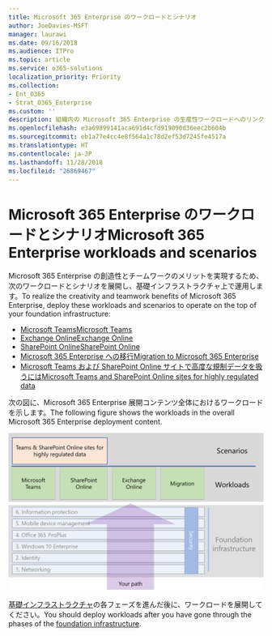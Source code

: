 ```yaml
---
title: Microsoft 365 Enterprise のワークロードとシナリオ
author: JoeDavies-MSFT
manager: laurawi
ms.date: 09/16/2018
ms.audience: ITPro
ms.topic: article
ms.service: o365-solutions
localization_priority: Priority
ms.collection:
- Ent_O365
- Strat_O365_Enterprise
ms.custom: ''
description: 組織内の Microsoft 365 Enterprise の生産性ワークロードへのリンクを取得します。
ms.openlocfilehash: e3a69899141aca691d4cfd919090d36eec2b604b
ms.sourcegitcommit: eb1a77e4cc4e8f564a1c78d2ef53d7245fe4517a
ms.translationtype: HT
ms.contentlocale: ja-JP
ms.lasthandoff: 11/28/2018
ms.locfileid: "26869467"
---
```

# <a name="microsoft-365-enterprise-workloads-and-scenarios"></a><span data-ttu-id="41ca1-103">Microsoft 365 Enterprise のワークロードとシナリオ</span><span class="sxs-lookup"><span data-stu-id="41ca1-103">Microsoft 365 Enterprise workloads and scenarios</span></span>

<span data-ttu-id="41ca1-104">Microsoft 365 Enterprise の創造性とチームワークのメリットを実現するため、次のワークロードとシナリオを展開し、基礎インフラストラクチャ上で運用します。</span><span class="sxs-lookup"><span data-stu-id="41ca1-104">To realize the creativity and teamwork benefits of Microsoft 365 Enterprise, deploy these workloads and scenarios to operate on the top of your foundation infrastructure:</span></span>

- [<span data-ttu-id="41ca1-105">Microsoft Teams</span><span class="sxs-lookup"><span data-stu-id="41ca1-105">Microsoft Teams</span></span>](teams-workload.md)
- [<span data-ttu-id="41ca1-106">Exchange Online</span><span class="sxs-lookup"><span data-stu-id="41ca1-106">Exchange Online</span></span>](exchangeonline-workload.md)
- [<span data-ttu-id="41ca1-107">SharePoint Online</span><span class="sxs-lookup"><span data-stu-id="41ca1-107">SharePoint Online</span></span>](sharepoint-online-onedrive-workload.md)
- [<span data-ttu-id="41ca1-108">Microsoft 365 Enterprise への移行</span><span class="sxs-lookup"><span data-stu-id="41ca1-108">Migration to Microsoft 365 Enterprise</span></span>](migration-microsoft-365-enterprise-workload.md)
- [<span data-ttu-id="41ca1-109">Microsoft Teams および SharePoint Online サイトで高度な規制データを扱うには</span><span class="sxs-lookup"><span data-stu-id="41ca1-109">Microsoft Teams and SharePoint Online sites for highly regulated data</span></span>](teams-sharepoint-online-sites-highly-regulated-data.md)

<span data-ttu-id="41ca1-110">次の図に、Microsoft 365 Enterprise 展開コンテンツ全体におけるワークロードを示します。</span><span class="sxs-lookup"><span data-stu-id="41ca1-110">The following figure shows the workloads in the overall Microsoft 365 Enterprise deployment content.</span></span>

![](./media/deploy-workloads/m365-deploy-content-arch-workloads.png)

<span data-ttu-id="41ca1-111">[基礎インフラストラクチャ](deploy-foundation-infrastructure.md)の各フェーズを進んだ後に、ワークロードを展開してください。</span><span class="sxs-lookup"><span data-stu-id="41ca1-111">You should deploy workloads after you have gone through the phases of the [foundation infrastructure](deploy-foundation-infrastructure.md).</span></span>
